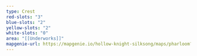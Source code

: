 ```yaml
---
type: Crest
red-slots: "3"
blue-slots: "2"
yellow-slots: "2"
white-slots: "0"
area: "[[Underworks]]"
mapgenie-url: https://mapgenie.io/hollow-knight-silksong/maps/pharloom?locationIds=478745
---
```


